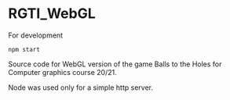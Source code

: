 # RGTI_WebGL

For development
```
npm start
```
Source code for WebGL version of the game Balls to the Holes for Computer graphics course 20/21.

Node was used only for a simple http server.
